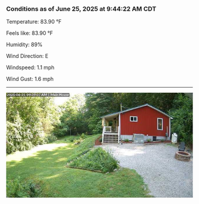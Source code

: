 ### Conditions as of June 25, 2025 at 9:44:22 AM CDT 

Temperature: 83.90 &deg;F

Feels like: 83.90 &deg;F

Humidity: 89%

Wind Direction: E

Windspeed: 1.1 mph

Wind Gust: 1.6 mph

---

<img src="./images/latest.jpeg"/>

